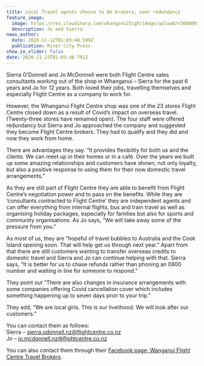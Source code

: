 ```yaml
---
title: Local Travel agents choose to be brokers, over redundancy
feature_image:
  image: https://res.cloudinary.com/whanganuihigh/image/upload/v1606093468/News/Sierra_O_Donnell._nee_Sim._RCP_12.11.20.jpg
  description: Jo and Sierra
news_author:
  date: 2020-11-12T01:03:48.599Z
  publication: River City Press
show_in_slider: false
date: 2020-11-23T01:03:48.791Z
---
```

Sierra O’Donnell and Jo McDonnell were both Flight Centre sales consultants working out of the shop in Whanganui – Sierra for the past 6 years and Jo for 12 years. Both loved their jobs, travelling themselves and especially Flight Centre as a company to work for.

However, the Whanganui Flight Centre shop was one of the 23 stores Flight Centre closed down as a result of Covid’s impact on overseas travel. (Twenty-three stores have remained open). The four staff were offered redundancy but Sierra and Jo approached the company and suggested they become Flight Centre brokers. They had to qualify and they did and now they work from home.

There are advantages they say. “It provides flexibility for both us and the clients. We can meet up in their homes or in a café. Over the years we built up some amazing relationships and customers have shown, not only loyalty, but also a positive response to using them for their now domestic travel arrangements.”

As they are still part of Flight Centre they are able to benefit from Flight Centre’s negotiation power and to pass on the benefits. While they are ‘consultants contracted to Flight Centre’ they are independent agents and can offer everything from internal flights, bus and train travel as well as organising holiday packages, especially for families but also for sports and community organisations. As Jo says, “We will take away some of the pressure from you.”

As most of us, they are “hopeful of travel bubbles to Australia and the Cook Island opening soon. That will help get us through next year.” Apart from that there are still customers wanting to transfer overseas credits to domestic travel and Sierra and Jo can continue helping with that. Sierra says, “It is better for us to chase refunds rather than phoning an 0800 number and waiting in line for someone to respond.”

They point out “There are also changes in insurance arrangements with some companies offering Covid cancellation cover which includes something happening up to seven days prior to your trip.”

They add, “We are local girls. This is our livelihood. We will look after our customers.”

You can contact them as follows:\
Sierra – sierra.odonnell.nz@flightcentre.co.nz\
Jo – jo.mcdonnell.nz@flightcentre.co.nz

You can also contact them through their [Facebook page; Wanganui Flight Centre Travel Brokers](https://www.facebook.com/Wanganui-Flight-Centre-Travel-Brokers-628164494477630/).